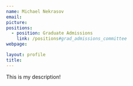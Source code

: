 ```yaml
---
name: Michael Nekrasov
email: 
picture: 
positions:
  - position: Graduate Admissions
    link: /positions#grad_admissions_committee
webpage: 

layout: profile
title:
---
```


This is my description!

